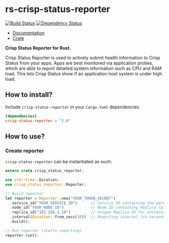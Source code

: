 # rs-crisp-status-reporter

[![Build Status](https://img.shields.io/travis/crisp-im/rs-crisp-status-reporter/master.svg)](https://travis-ci.org/crisp-im/rs-crisp-status-reporter) [![Dependency Status](https://deps.rs/repo/github/crisp-im/rs-crisp-status-reporter/status.svg)](https://deps.rs/repo/github/crisp-im/rs-crisp-status-reporter)

* [Documentation](https://docs.rs/crate/crisp-status-reporter)
* [Crate](https://crates.io/crates/crisp-status-reporter)

**Crisp Status Reporter for Rust.**

Crisp Status Reporter is used to actively submit health information to Crisp Status from your apps. Apps are best monitored via application probes, which are able to report detailed system information such as CPU and RAM load. This lets Crisp Status show if an application host system is under high load.

## How to install?

Include `crisp-status-reporter` in your `Cargo.toml` dependencies:

```toml
[dependencies]
crisp-status-reporter = "1.0"
```

## How to use?

### Create reporter

`crisp-status-reporter` can be instantiated as such:

```rust
extern crate crisp_status_reporter;

use std::time::Duration;
use crisp_status_reporter::Reporter;

// Build reporter
let reporter = Reporter::new("YOUR_TOKEN_SECRET")
  .service_id("YOUR_SERVICE_ID")      // Service ID containing the parent Node for Replica (given by Crisp)
  .node_id("YOUR_NODE_ID")            // Node ID containing Replica (given by Crisp)
  .replica_id("192.168.1.10")         // Unique Replica ID for instance (ie. your IP on the LAN)
  .interval(Duration::from_secs(30))  // Reporting interval (in seconds; defaults to 30 seconds if not set)
  .build();

// Run reporter (starts reporting)
reporter.run();
```
